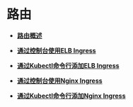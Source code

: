 # 路由<a name="cce_10_0248"></a>

-   **[路由概述](路由概述.md)**  

-   **[通过控制台使用ELB Ingress](通过控制台使用ELB-Ingress.md)**  

-   **[通过Kubectl命令行添加ELB Ingress](通过Kubectl命令行添加ELB-Ingress.md)**  

-   **[通过控制台使用Nginx Ingress](通过控制台使用Nginx-Ingress.md)**  

-   **[通过Kubectl命令行添加Nginx Ingress](通过Kubectl命令行添加Nginx-Ingress.md)**  


